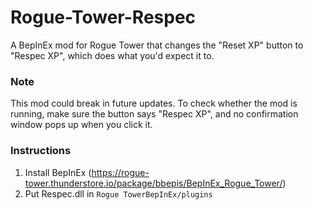 # Rogue-Tower-Respec
A BepInEx mod for Rogue Tower that changes the "Reset XP" button to "Respec XP", which does what you'd expect it to.

### Note
This mod could break in future updates. To check whether the mod is running, make sure the button says "Respec XP", and no confirmation window pops up when you click it.

### Instructions
1. Install BepInEx (https://rogue-tower.thunderstore.io/package/bbepis/BepInEx_Rogue_Tower/)
2. Put Respec.dll in `Rogue TowerBepInEx/plugins`
